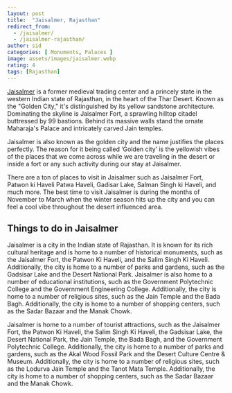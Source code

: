 ```yaml
---
layout: post
title:  "Jaisalmer, Rajasthan"
redirect_from:
  - /jaisalmer/
  - /jaisalmer-rajasthan/
author: sid
categories: [ Monuments, Palaces ]
image: assets/images/jaisalmer.webp
rating: 4
tags: [Rajasthan]
---
```

[Jaisalmer](https://www.justwravel.com/) is a former medieval trading center and a princely state in the western Indian state of Rajasthan, in the heart of the Thar Desert. Known as the "Golden City," it's distinguished by its yellow sandstone architecture. Dominating the skyline is Jaisalmer Fort, a sprawling hilltop citadel buttressed by 99 bastions. Behind its massive walls stand the ornate Maharaja's Palace and intricately carved Jain temples.

Jaisalmer is also known as the golden city and the name justifies the places perfectly. The reason for it being called ‘Golden city’ is the yellowish vibes of the places that we come across while we are traveling in the desert or inside a fort or any such activity during our stay at Jaisalmer.

There are a ton of places to visit in Jaisalmer such as Jaisalmer Fort, Patwon ki Haveli Patwa Haveli, Gadisar Lake, Salman Singh ki Haveli, and much more. The best time to visit Jaisalmer is during the months of November to March when the winter season hits up the city and you can feel a cool vibe throughout the desert influenced area.

<h2>Things to do in Jaisalmer</h2>

Jaisalmer is a city in the Indian state of Rajasthan. It is known for its rich cultural heritage and is home to a number of historical monuments, such as the Jaisalmer Fort, the Patwon Ki Haveli, and the Salim Singh Ki Haveli. Additionally, the city is home to a number of parks and gardens, such as the Gadsisar Lake and the Desert National Park. Jaisalmer is also home to a number of educational institutions, such as the Government Polytechnic College and the Government Engineering College. Additionally, the city is home to a number of religious sites, such as the Jain Temple and the Bada Bagh. Additionally, the city is home to a number of shopping centers, such as the Sadar Bazaar and the Manak Chowk.

Jaisalmer is home to a number of tourist attractions, such as the Jaisalmer Fort, the Patwon Ki Haveli, the Salim Singh Ki Haveli, the Gadsisar Lake, the Desert National Park, the Jain Temple, the Bada Bagh, and the Government Polytechnic College. Additionally, the city is home to a number of parks and gardens, such as the Akal Wood Fossil Park and the Desert Culture Centre & Museum. Additionally, the city is home to a number of religious sites, such as the Lodurva Jain Temple and the Tanot Mata Temple. Additionally, the city is home to a number of shopping centers, such as the Sadar Bazaar and the Manak Chowk.

<div class="pa-carousel-widget" style="width:100%; height:480px; display:none;"
  data-link="https://www.justwravel.com/"
  data-title="Jaisalmer, Rajasthan"
  data-description="Palaces and Jain temples in Jaisalmer"
  data-delay="3">
  <object data="https://lh3.googleusercontent.com/uX0RHUDQlnrbRzAA4MtFzK3hDN6mZx24rVL7SYQb3WmnYMQhjHTFH6p2QT_3uqAa5hqunbhatXVAwYdWs8hWLMGwBeigyJGzTRq2K8m6eacEY0yWrM7QAqjMC_QNDDiS4fH2_aCT50Q=w960-rw-h720"></object>
  <object data="https://lh3.googleusercontent.com/BizfhSsRpECnN8CIl2RaGW8PmJ5yy6n8ntqpeiQzEorBl73ebJaujyw6QsA4ubCF0SZoDwoyQpwijRpYJq5uhqGwJFVWEWlgab1XjUHT7t-NieYlTOAj58QPeDdKb81aByO_3pz1TI4=w960-rw-h720"></object>
  <object data="https://lh3.googleusercontent.com/YG_btctmIvhyfNAiH_4qZtZkTei4QFEvbi1qUF6r5-4nYbLP_55m4sDtFh9HGnauKNa34pzXfKPUsszwO7LhPAzTVrtGhL2c5EPBItunEOC-Md-3bLL4HMDiQbA3XCHzIvNktlndcpQ=w960-rw-h720"></object>
  <object data="https://lh3.googleusercontent.com/XsJqDNiifBXieyuG-NZR2UGmraIHI81QSC85xZYHXXnFX4NqcyWYzu821WcF94CgAn2awdnGMXnoawYS2E45oodeiIlFQqX9RM-vIdpToHh8CzBa3NdK1z719iHBM3ytyyZfSxTcMEQ=w960-rw-h720"></object>
  <object data="https://lh3.googleusercontent.com/WK2qhCaanP1KsORkLzFYDQA7v3KtqSjEBnjUPBhQ3X0MCcldVihVaN0Cv1zyRJLHEOTmYgtViQB5JtchzftD2JmUoVuHvToppMooHGxzZyAwA3kkIs_2AHXHaUIJ5DtKSwsTa-aiywI=w960-rw-h720"></object>
  <object data="https://lh3.googleusercontent.com/WpH5IMFHlZKoHMLkRANq5C1exzkico1FDz2XSN6ue_J8PCKgnoyuZMsdEivZ7hwl40Tl0xkZ01tBomAwpd-GycpM9Cv5PU6guiM3WXe8HYLlDi4nif-ssXMcIwzPG_kUfyINC584gBI=w960-rw-h720"></object>
  <object data="https://lh3.googleusercontent.com/f3h8QSCtovuAWZw2LMjLt-11yhs63cp4S-khOwMVZ22FD_-pmMsqcSCZP8Bmw1VhZbxQWXR0W-zreWLVuGRsk8rEjtJ44lzp9yBp0D7XbIE8iTiSUwvymIBBDKXvbrU1NvU73o8tI0w=w960-rw-h720"></object>
  <object data="https://lh3.googleusercontent.com/fybvg-lxnMuZpmuZpCAZOgwNnA3Um9vomGO2F-UVkKqjuCjCA-rs5sIKYvJx9HF7XHfYMIYBhEYv7mXnecqmYxmgYREQNSjy_Hnd-EA_76S-uhcZAZ0ej2MASdg0Q-fm14DuDWqoTo8=w960-rw-h720"></object>
  <object data="https://lh3.googleusercontent.com/lLChhOu4yWGbwXBqr8Kf2gBC5UqmQSLmlpeb97kTzqcsTbFoH6gpxtfM95ewLCAzh0DhlqoImFHsJ4EyqeMf30J4ah9MQxOnAZzVkmZmZM7_VV8gONRHFNB1qpO5SFzM-k3EvGxXRYs=w960-rw-h720"></object>
  <object data="https://lh3.googleusercontent.com/BTyT5viEKkLhqATPr_DiwUDqNYla5YdyHhQczv8WtRJrOcFltIFdxcFwkP3fj4kWuhsFQZOkQRzIrDasJDtR1UmoYrM9_npRkwQJ1QHb6OeZjMkg6Idh97R-5q5Yz-Yp_t-xD3MSmhk=w960-rw-h720"></object>
  <object data="https://lh3.googleusercontent.com/XCT9dsJ-eC106EnXa0hWSPsEYWSP2ZJUgJm32Ane6uHrW_X85VM2xHLoQgUW1Orh_6uxttEyr57w1Nl8rV5K8B9Jz4wCIJJ9AAbWtlLnB9a4n7SJTMtDHnsoHkeUHVu9vo__MTKj04k=w960-rw-h720"></object>
  <object data="https://lh3.googleusercontent.com/KItaWmifsIWNuHw9cjzx0yQfXpv0LRiDS9fi5tG6jdgPFPh4Gxk9vIa3MaWJFg5RUX56CPNWV50Q6ZLfFfwrPyjgCwy-x4giX4ss2QymoYpAnpVIGMzHlDZI_a9flwzcb2VxeM46JOo=w960-rw-h720"></object>
  <object data="https://lh3.googleusercontent.com/TO788yU7cFJcXcDVDyGCNZX-augPo-5cRnkZce7hm3aR9cfr2pCmxGU9YIAVf_6QElbzEHyzOoO5xorw3hTUW9t4HM4tQD-yE06F8mNldqYttnHFCxT1TAq1pMlTLGm1rTQp57pzKjQ=w960-rw-h720"></object>
  <object data="https://lh3.googleusercontent.com/JoD0tcxpNv_YO9v_glYgmEG3xe6jqBbsQwdyL3RJc5MkhdQKA7KWvXmAHBaL54judYt4QjVi1M17GGJAlLx_TOKhaCvL2Zwi_jJ982_N04ITtm4_JORgaGOK7xi6MEnCE1VJtfAkW6E=w960-rw-h720"></object>
  <object data="https://lh3.googleusercontent.com/ABcPUHgEV86CqTaG7gBl9jQxRR0qy2tKyYowWgYqnTD1j6eql3sxVU2BVc6pCq3Hc0Q4Kt0QgTztF4LJ47o85QcAHaVFr0pB_rkvWyspIeR5_HvoHVa5fFYE-_VEdj3xnoBHPgY9qJU=w960-rw-h720"></object>
  <object data="https://lh3.googleusercontent.com/-469_AkSx9IGuH9ziUEiAX8Tjg1vMeDMSUD1Untc6Qi3rSFA-uTh0vOIY02fclhpbgqHeGnNsQi-94gTBzpEPF2Nqokcu3AuhmMJYL4NZDtQrIioDLk2jjfcLBUSUT47yboDOpzTokE=w960-rw-h720"></object>
  <object data="https://lh3.googleusercontent.com/CU9EacRLBbQ3cPcgJDPY7gnxyokfzkiAGTeklKVoXZgAaipDeL79wA3GERLx2flexxKJ2hOfQd7WZj0kpjVojdCy5-JNjHy1qQnBArWevVgKcBwP4RFNqwPO3pLcM65wyGCPa5B1tFI=w960-rw-h720"></object>
  <object data="https://lh3.googleusercontent.com/l7o6TylcH2q4xl5skaB64nOXR0DO_S214CLSIyHkMS8M1f5hRdZgkbGZOvzz_jqk-OLWtxNDGJdHSVP9DZgq2uJbtHGnTfVydo2OIpyMXwe09Y97yzjt_lrVITQAnBii-ZgTS0ZbVGI=w960-rw-h720"></object>
  <object data="https://lh3.googleusercontent.com/a9hT95neAPnjPBXbKZotuY-U4EMIngPxfnvsTBkEotFTJBqqvTQmUR_VUIsQRkta9KIUQ0iV9s5ZdlqA0xYCnxEsokXV7ML-W4DBz473kOcGdGb3SMQbY9jLmrjKFl0SA2_OGLWnwNU=w960-rw-h720"></object>
  <object data="https://lh3.googleusercontent.com/hR3EScHSLApbfHn0OyQMoxh_IVw5dNLbS9R3GnF0QKKpYTz-PbFvoTvjJKtEkS5iXBqK_EJB5r6_K_XjHS_1b3wN07N9TCSUwcrJTY9CPWsUq4ZGLz0XAYL15ThXTGzJFSVIYeUwYfU=w960-rw-h720"></object>
  <object data="https://lh3.googleusercontent.com/_BEC7pfeIFwlbAY_NNF7WzDT6yCby1dLaJbmKPTljwr-pfLxfH0bFMnKZoI99ewgMDo7d3ZyIUUll_pVZpl3QCZl23PtvtE_nsDHVabWpAmoGyEiaXswCFgKLox-47hDhj89Gp_5vGs=w960-rw-h720"></object>
  <object data="https://lh3.googleusercontent.com/XcFp891rMNMJkCkihBf24DqJ67wdwYVKkhkM6drUZaXqTUwgTjigP4gm3OyVdmnTu5EG9h-7QD5h7zrMSpKQs-ePIe3_M_pTcxLFs_UgNuIWdziZMaY393gzk8uU4z1LKMgtDFMAHHc=w960-rw-h720"></object>
  <object data="https://lh3.googleusercontent.com/ge4vKRwLa4XrHeE3kEA7KXqWsgJUsaSUD5wUN2d33L9WSLQUjpdoGFppoFMVsKwncTkn7lFeB06XWvnvtv2tRQ4h0KPcm-BTxnFnFhbvWOgQzRefCWJgst3GF7GBMBtW0K3rLwjr4kI=w960-rw-h720"></object>
  <object data="https://lh3.googleusercontent.com/z4xfuf8m1vVnnLtH7kCr4RbawUFMcRt7hfOPsXFggeopozJNW67748B0NcomWqBV9TNC8joMfBL4gE3-P2yysTHG8JnZl-tKz9LIjKPSxc_6_zTMXGsmQLi1Jsvd8bZ4LR0sVeiUkeg=w960-rw-h720"></object>
  <object data="https://lh3.googleusercontent.com/YovGjhX3DXOXfv3VGtP6T7ZR1YWZz0bUvpdmZsPn0ujM24C1hn3CNFnFbC9gw_Cp_LEaaege1CCCt7-H-YISwPyef1PB0KUDgKh2fkJFvRDNFzDEn8QpeXtFbeWgHU4fag7GB4meHzY=w960-rw-h720"></object>
  <object data="https://lh3.googleusercontent.com/d7pDkBfjBV-tDIynY_dEKtvBorNhc-2wotXnlh1ouN3SEJNl4pRbcbN1TbBXvGhv-LUwGlIWXiZe31a2q0Js8ajLFPmvRjn8nb4F74T1AchseduiFgJhGFe13hNdl4xC7TKM_I3G98Q=w960-rw-h720"></object>
  <object data="https://lh3.googleusercontent.com/HcKTsfmZ77DLBw8P3frfr4vYyEC6K-lUPuG8tIPLAauOyvvHSjploTxy_JE6gwVJEvoy-QXKI5j2IRVvsuRhGlZ4pzksvgmG1V7OdJiLNaE3Sr7S4z0AORtSPPqNIpvQCjQWAuena8g=w960-rw-h720"></object>
  <object data="https://lh3.googleusercontent.com/k2l6DmH2kkD2-O1Vp91_tQZVePgqoSkaoCu6WtZphyX99GXeILtD3iWLup4mvbr_tue_bAwLziZIFa9nAB1IVvBGrF7T2zNUc4q2S38BVSS1ilKWkUfTf80Bt4z3Dkert6A61Te0RAk=w960-rw-h720"></object>
  <object data="https://lh3.googleusercontent.com/n2lXeAbzIi_OSZeu29j02mfp6LXB_xwcFxzeRIRE5OFhBecDEstsCnkV2WRFDQUh-cEv8QyA0VXVDqfsHJLMYn9HQdXmQWXhpmuY0tfMkP63oHOhqIOw1gVJLcs0eC_D2rF-9UehA0A=w960-rw-h720"></object>
  <object data="https://lh3.googleusercontent.com/M0A4GSvio-j_HdZ25wQyRB0BIALJGlYvRT7UgpMoTfP6mJIrBXIZktok_1oBdtruqlwQWBWejCUG-pVs9sD7YUbPQmCDVR5MTRIK2MubDMd5TOE8hf1GLbuxC8l6npICuP1X-_natIA=w960-rw-h720"></object>
  <object data="https://lh3.googleusercontent.com/tLSc7yHl9VsS6a9T1hvrD1hKRqF3IcZgL19XdKMIjxQDvkzmhRGA1QUGuwSYFhI2ps7OiJrX0ePCWzux-HUlLcJ_Qf0eQVQ07I4IPMN6W24QIEvQo4kEK5Y-qER88pbppGXmbns5Ce4=w960-rw-h720"></object>
  <object data="https://lh3.googleusercontent.com/3pMnIcMO0iagteq1ux8aU8zfKcONz2klDWmT9KeOhQ1MstjLszX9nv9-s6qTBVw5bqKZH8hngheU2-z4HFIZAMv9hKAJGETAb2aPhexED7wyMaxjEfWywAyZtw-FOShh6PVXKpXP9Lk=w960-rw-h720"></object>
</div>
